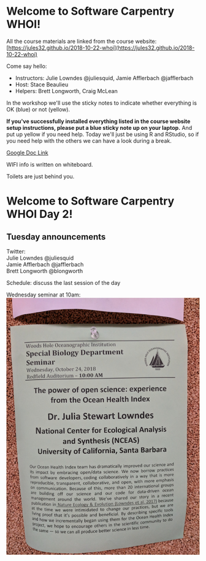 # Welcome to Software Carpentry WHOI!

All the course materials are linked from the course website: [https://jules32.github.io/2018-10-22-whoi](https://jules32.github.io/2018-10-22-whoi)

Come say hello: 
 
- Instructors: Julie Lowndes @juliesquid, Jamie Afflerbach @jafflerbach
- Host: Stace Beaulieu
- Helpers: Brett Longworth, Craig McLean

In the workshop we'll use the sticky notes to indicate whether everything is OK (blue) or not (yellow).

**If you've successfully installed everything listed in the course website setup instructions, please put a blue sticky note up on your laptop.** And put up yellow if you need help. Today we'll just be using R and RStudio, so if you need help with the others we can have a look during a break.

[Google Doc Link](https://docs.google.com/document/d/1pEoTnqanxTFWqIzBYuK4ltIXVC1B4GWZLV5EUloiFxQ/edit?usp=sharing)

WIFI info is written on whiteboard.



Toilets are just behind you.

# Welcome to Software Carpentry WHOI Day 2!

## Tuesday announcements

Twitter:  
Julie Lowndes @juliesquid  
Jamie Afflerbach @jafflerbach  
Brett Longworth @blongworth

Schedule: discuss the last session of the day  

Wednesday seminar at 10am: 
![](fig/whoi_seminar.jpg)

